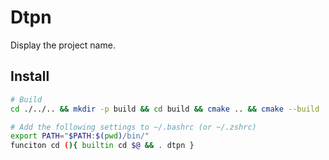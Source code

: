 Dtpn
===

Display the project name.

## Install

```bash
# Build
cd ./../.. && mkdir -p build && cd build && cmake .. && cmake --build .

# Add the following settings to ~/.bashrc (or ~/.zshrc)
export PATH="$PATH:$(pwd)/bin/"
funciton cd (){ builtin cd $@ && . dtpn }
```
